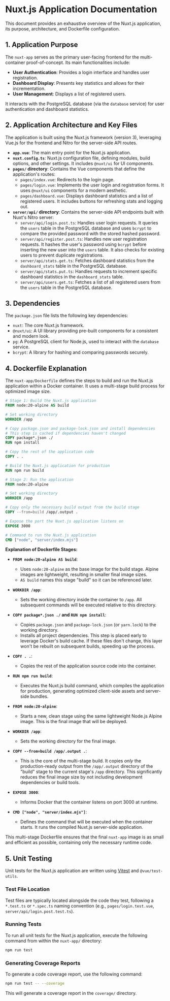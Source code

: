 # Nuxt.js Application Documentation

This document provides an exhaustive overview of the Nuxt.js application, its purpose, architecture, and Dockerfile configuration.

## 1. Application Purpose

The `nuxt-app` serves as the primary user-facing frontend for the multi-container proof-of-concept. Its main functionalities include:

*   **User Authentication**: Provides a login interface and handles user registration.
*   **Dashboard Display**: Presents key statistics and allows for their incrementation.
*   **User Management**: Displays a list of registered users.

It interacts with the PostgreSQL database (via the `database` service) for user authentication and dashboard statistics.

## 2. Application Architecture and Key Files

The application is built using the Nuxt.js framework (version 3), leveraging Vue.js for the frontend and Nitro for the server-side API routes.

*   **`app.vue`**: The main entry point for the Nuxt.js application.
*   **`nuxt.config.ts`**: Nuxt.js configuration file, defining modules, build options, and other settings. It includes `@nuxt/ui` for UI components.
*   **`pages/` directory**: Contains the Vue components that define the application's routes:
    *   `pages/index.vue`: Redirects to the login page.
    *   `pages/login.vue`: Implements the user login and registration forms. It uses `@nuxt/ui` components for a modern aesthetic.
    *   `pages/dashboard.vue`: Displays dashboard statistics and a list of registered users. It includes buttons for refreshing stats and logging out.
*   **`server/api/` directory**: Contains the server-side API endpoints built with Nuxt's Nitro server:
    *   `server/api/login.post.ts`: Handles user login requests. It queries the `users` table in the PostgreSQL database and uses `bcrypt` to compare the provided password with the stored hashed password.
    *   `server/api/register.post.ts`: Handles new user registration requests. It hashes the user's password using `bcrypt` before inserting the new user into the `users` table. It also checks for existing users to prevent duplicate registrations.
    *   `server/api/stats.get.ts`: Fetches dashboard statistics from the `dashboard_stats` table in the PostgreSQL database.
    *   `server/api/stats.put.ts`: Handles requests to increment specific dashboard statistics in the `dashboard_stats` table.
    *   `server/api/users.get.ts`: Fetches a list of all registered users from the `users` table in the PostgreSQL database.

## 3. Dependencies

The `package.json` file lists the following key dependencies:

*   `nuxt`: The core Nuxt.js framework.
*   `@nuxt/ui`: A UI library providing pre-built components for a consistent and modern look.
*   `pg`: A PostgreSQL client for Node.js, used to interact with the `database` service.
*   `bcrypt`: A library for hashing and comparing passwords securely.

## 4. Dockerfile Explanation

The `nuxt-app/Dockerfile` defines the steps to build and run the Nuxt.js application within a Docker container. It uses a multi-stage build process for optimized image size.

```dockerfile
# Stage 1: Build the Nuxt.js application
FROM node:20-alpine AS build

# Set working directory
WORKDIR /app

# Copy package.json and package-lock.json and install dependencies
# This step is cached if dependencies haven't changed
COPY package*.json ./
RUN npm install

# Copy the rest of the application code
COPY . .

# Build the Nuxt.js application for production
RUN npm run build

# Stage 2: Run the application
FROM node:20-alpine

# Set working directory
WORKDIR /app

# Copy only the necessary build output from the build stage
COPY --from=build /app/.output .

# Expose the port the Nuxt.js application listens on
EXPOSE 3000

# Command to run the Nuxt.js application
CMD ["node", "server/index.mjs"]
```

**Explanation of Dockerfile Stages:**

*   **`FROM node:20-alpine AS build`**:
    *   Uses `node:20-alpine` as the base image for the build stage. Alpine images are lightweight, resulting in smaller final image sizes.
    *   `AS build` names this stage "build" so it can be referenced later.

*   **`WORKDIR /app`**:
    *   Sets the working directory inside the container to `/app`. All subsequent commands will be executed relative to this directory.

*   **`COPY package*.json ./` and `RUN npm install`**:
    *   Copies `package.json` and `package-lock.json` (or `yarn.lock`) to the working directory.
    *   Installs all project dependencies. This step is placed early to leverage Docker's build cache. If these files don't change, this layer won't be rebuilt on subsequent builds, speeding up the process.

*   **`COPY . .`**:
    *   Copies the rest of the application source code into the container.

*   **`RUN npm run build`**:
    *   Executes the Nuxt.js build command, which compiles the application for production, generating optimized client-side assets and server-side bundles.

*   **`FROM node:20-alpine`**:
    *   Starts a new, clean stage using the same lightweight Node.js Alpine image. This is the final image that will be deployed.

*   **`WORKDIR /app`**:
    *   Sets the working directory for the final image.

*   **`COPY --from=build /app/.output .`**:
    *   This is the core of the multi-stage build. It copies *only* the production-ready output from the `/app/.output` directory of the "build" stage to the current stage's `/app` directory. This significantly reduces the final image size by not including development dependencies or build tools.

*   **`EXPOSE 3000`**:
    *   Informs Docker that the container listens on port 3000 at runtime.

*   **`CMD ["node", "server/index.mjs"]`**:
    *   Defines the command that will be executed when the container starts. It runs the compiled Nuxt.js server-side application.

This multi-stage Dockerfile ensures that the final `nuxt-app` image is as small and efficient as possible, containing only the necessary runtime code.

## 5. Unit Testing

Unit tests for the Nuxt.js application are written using [Vitest](https://vitest.dev/) and `@vue/test-utils`.

### Test File Location

Test files are typically located alongside the code they test, following a `*.test.ts` or `*.spec.ts` naming convention (e.g., `pages/login.test.vue`, `server/api/login.post.test.ts`).

### Running Tests

To run all unit tests for the Nuxt.js application, execute the following command from within the `nuxt-app/` directory:

```bash
npm run test
```

### Generating Coverage Reports

To generate a code coverage report, use the following command:

```bash
npm run test -- --coverage
```

This will generate a coverage report in the `coverage/` directory.

